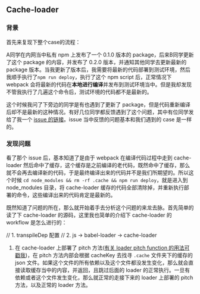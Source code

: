 ## Cache-loader

### 背景

首先来复现下整个case的流程：

A同学在内网当中私有 npm 上发布了一个 0.1.0 版本的 package，后来B同学更新了这个 package 的内容，并发布了 0.2.0 版本，并通知其他同学去更新最新的 package 版本。当我更新了版本后，我需要将最新的代码部署到测试环境，然后我顺手执行了`npm run deploy`，执行了这个 npm script 后，正常情况下 webpack 会将最新的代码在**本地进行编译**并发布到测试环境当中。但是我却发现不管我执行了几遍这个命令后，测试环境的代码都不是最新的。

这个时候我问了下旁边的同学是有也遇到了更新了 package，但是代码重新编译后却不是最新的这种情况。有好几位同学都反馈遇到了这个问题，其中有位同学发给了我一个 [issue 的链接](https://github.com/vuejs/vue-cli/issues/3635)。issue 当中反馈的问题基本和我们遇到的 case 是一样的。


### 发现问题

看了那个 issue 后，基本知道了是由于 webpack 在编译代码过程中走到 cache-loader 然后命中了缓存，这个缓存是之前编译的老代码，既然命中了缓存，那么就不会再去编译新的代码，于是最终编译出来的代码并不是我们所期望的。所以这个时候 `cd node_modules && rm -rf .cache && npm run deploy`，就是进入到 node_modules 目录，将 cache-loader 缓存的代码全部清除掉，并重新执行部署的命令，这些编译出来的代码肯定是最新的。

既然知道了问题的所在，那么就开始着手去分析这个问题的来龙去脉。首先简单的读了下 cache-loader 的源码，这里我也简单的介绍下 cache-loader 的 workflow 是怎么进行的：

// 1. transpileDep 配置
// 2. js -> babel-loader -> cache-loader  

1. 在 cache-loader 上部署了 pitch 方法([有关 loader pitch function 的用法可戳我](https://webpack.docschina.org/api/loaders/#%E8%B6%8A%E8%BF%87-loader-pitching-loader-))，在 pitch 方法内部会根据 cacheKey 去找寻 `.cache` 文件夹下的缓存的 json 文件。如果这个文件的所有依赖以及这个文件都没发生变化，那么就会直接读取缓存当中的内容，并返回，且跳过后面的 loader 的正常执行。一旦有依赖或者这个文件发生变化，那么就正常的走接下来的 loader 上部署的 pitch 方法，以及正常的 loader 方法。